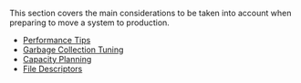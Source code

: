 This section covers the main considerations to be taken into account when preparing to move a system to production. 

- [Performance Tips](doc:performance-tips)
- [Garbage Collection Tuning](doc:jvm-and-system-tuning)
- [Capacity Planning](doc:capacity-planning)
- [File Descriptors](doc:file-descriptors)